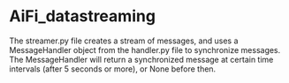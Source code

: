 # AiFi_datastreaming

The streamer.py file creates a stream of messages, and uses a MessageHandler object from the handler.py
file to synchronize messages.  The MessageHandler will return a synchronized message at certain time
intervals (after 5 seconds or more), or None before then.